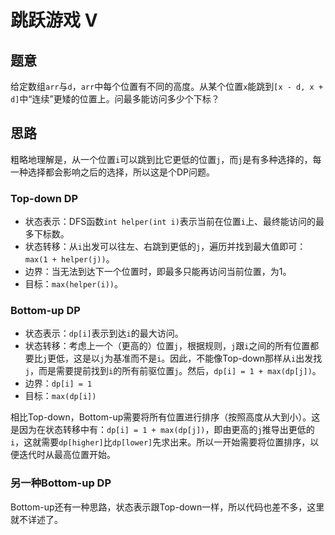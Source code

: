 # 跳跃游戏 V

## 题意

给定数组`arr`与`d`，`arr`中每个位置有不同的高度。从某个位置`x`能跳到`[x - d, x + d]`中“连续”更矮的位置上。问最多能访问多少个下标？

## 思路

粗略地理解是，从一个位置`i`可以跳到比它更低的位置`j`，而`j`是有多种选择的，每一种选择都会影响之后的选择，所以这是个DP问题。

### Top-down DP

- 状态表示：DFS函数`int helper(int i)`表示当前在位置`i`上、最终能访问的最多下标数。
- 状态转移：从`i`出发可以往左、右跳到更低的`j`，遍历并找到最大值即可：`max(1 + helper(j))`。
- 边界：当无法到达下一个位置时，即最多只能再访问当前位置，为1。
- 目标：`max(helper(i))`。

### Bottom-up DP

- 状态表示：`dp[i]`表示到达`i`的最大访问。
- 状态转移：考虑上一个（更高的）位置`j`，根据规则，`j`跟`i`之间的所有位置都要比`j`更低，这是以`j`为基准而不是`i`。因此，不能像Top-down那样从`i`出发找`j`，而是需要提前找到`i`的所有前驱位置`j`。然后，`dp[i] = 1 + max(dp[j])`。
- 边界：`dp[i] = 1`
- 目标：`max(dp[i])`

相比Top-down，Bottom-up需要将所有位置进行排序（按照高度从大到小）。这是因为在状态转移中有：`dp[i] = 1 + max(dp[j])`，即由更高的`j`推导出更低的`i`，这就需要`dp[higher]`比`dp[lower]`先求出来。所以一开始需要将位置排序，以便迭代时从最高位置开始。

### 另一种Bottom-up DP

Bottom-up还有一种思路，状态表示跟Top-down一样，所以代码也差不多，这里就不详述了。
